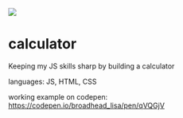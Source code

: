 ![](https://github.com/lisabroadhead/lisabroadhead/blob/main/lisa.png)

# calculator
Keeping my JS skills sharp by building a calculator

languages: JS, HTML, CSS

working example on codepen: https://codepen.io/broadhead_lisa/pen/qVQGjV
